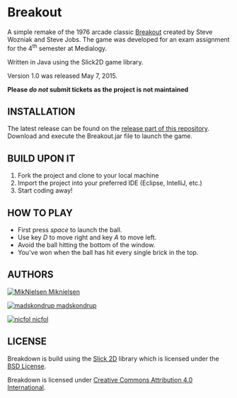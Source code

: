 # Breakout

A simple remake of the 1976 arcade classic [Breakout](https://en.wikipedia.org/wiki/Breakout_(video_game)) created by Steve Wozniak and Steve Jobs. The game was developed for an exam assignment for the 4<sup>th</sup> semester at Medialogy.

Written in Java using the Slick2D game library.

Version 1.0 was released May 7, 2015.

**Please *do not* submit tickets as the project is not maintained**

## INSTALLATION
The latest release can be found on the [release part of this repository](https://github.com/Miknielsen/OOSE2015_MiniProject/releases). Download and execute the Breakout.jar file to launch the game.

## BUILD UPON IT

1. Fork the project and clone to your local machine
2. Import the project into your preferred IDE (Eclipse, IntelliJ, etc.)
3. Start coding away!

## HOW TO PLAY

* First press *space* to launch the ball.
* Use key *D* to move right and key *A* to move left.
* Avoid the ball hitting the bottom of the window.
* You've won when the ball has hit every single brick in the top.

## AUTHORS

[![MikNielsen](https://avatars0.githubusercontent.com/u/11420498?v=3&s=32) Miknielsen](https://github.com/Miknielsen)

[![madskondrup](http://findicons.com/files/icons/941/web_design/32/user_business.png) madskondrup](https://github.com/madskondrup)

[![nicfol](https://avatars3.githubusercontent.com/u/11005695?v=3&s=32) nicfol](https://github.com/nicfol)

## LICENSE
Breakdown is build using the [Slick 2D](http://slick.ninjacave.com/) library which is licensed under the [BSD License](http://slick.ninjacave.com/license/).

Breakdown is licensed under [Creative Commons Attribution 4.0 International](https://creativecommons.org/licenses/by/4.0/).
